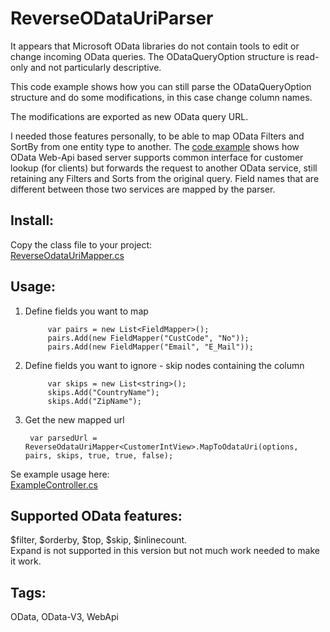 ReverseODataUriParser
=======================

It appears that Microsoft OData libraries do not contain tools to edit or change incoming OData queries.
The ODataQueryOption structure is read-only and not particularly descriptive.

This code example shows how you can still parse the ODataQueryOption structure and do some modifications, in this case change column names.

The modifications are exported as new OData query URL.

I needed those features personally, to be able to map OData Filters and SortBy from one entity type to another.
The [code example](/src/ExampleController.cs) shows how OData Web-Api based server supports common interface for customer lookup (for clients) but forwards the request to another OData service, still retaining any Filters and Sorts from the original query.
Field names that are different between those two services are mapped by the parser.

Install:
-----
Copy the class file to your project:  
[ReverseOdataUriMapper.cs](/src/ReverseOdataUriMapper.cs)

Usage:
-----
1. Define fields you want to map

            var pairs = new List<FieldMapper>();
            pairs.Add(new FieldMapper("CustCode", "No"));
            pairs.Add(new FieldMapper("Email", "E_Mail"));
2. Define fields you want to ignore - skip nodes containing the column

            var skips = new List<string>();
            skips.Add("CountryName");
            skips.Add("ZipName");
3. Get the new mapped url  

		var parsedUrl = ReverseOdataUriMapper<CustomerIntView>.MapToOdataUri(options, pairs, skips, true, true, false);

Se example usage here:  
[ExampleController.cs](/src/ExampleController.cs)

Supported OData features:  
---
$filter, $orderby, $top, $skip, $inlinecount.  
Expand is not supported in this version but not much work needed to make it work.

Tags:
-----
OData, OData-V3, WebApi
 
 
